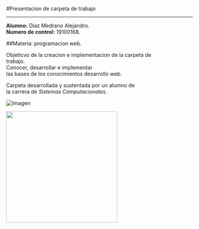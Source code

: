 #Presentacion de carpeta de trabajo

*****

**Alumno:** Diaz Medrano Alejandro.  
**Numero de control:** 19100168.  

##Materia: programacion web.

Objeticvo de la creacion e implementacion de la carpeta de   
trabajo.  
Conocer, desarrollar e implementar  
las bases de los conocimientos desarrollo web.

Carpeta desarrollada y sustentada por un alumno de  
la carrera de *Sistemas Computacionales*.  

![Imagen](https://github.githubassets.com/images/modules/logos_page/GitHub-Mark.png "Imagen del logo de GitHub")

<img src="https://github.githubassets.com/images/modules/logos_page/GitHub-Mark.png " width="300" height="300">